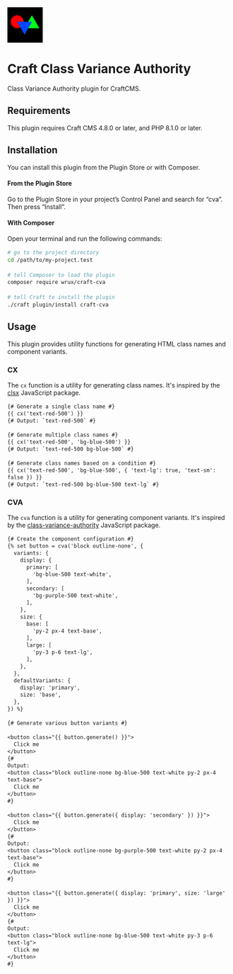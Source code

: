 <img alt="Craft Class Variance Authority" src="resources/img/cva.png" style="height:80px" />

# Craft Class Variance Authority

Class Variance Authority plugin for CraftCMS.

## Requirements

This plugin requires Craft CMS 4.8.0 or later, and PHP 8.1.0 or later.

## Installation

You can install this plugin from the Plugin Store or with Composer.

#### From the Plugin Store

Go to the Plugin Store in your project’s Control Panel and search for “cva”. Then press “Install”.

#### With Composer

Open your terminal and run the following commands:

```bash
# go to the project directory
cd /path/to/my-project.test

# tell Composer to load the plugin
composer require wrux/craft-cva

# tell Craft to install the plugin
./craft plugin/install craft-cva
```

## Usage

This plugin provides utility functions for generating HTML class names and component variants.

### CX

The `cx` function is a utility for generating class names. It's inspired by the [clsx](https://github.com/lukeed/clsx) JavaScript package.

```twig
{# Generate a single class name #}
{{ cx('text-red-500') }}
{# Output: `text-red-500` #}

{# Generate multiple class names #}
{{ cx('text-red-500', 'bg-blue-500') }}
{# Output: `text-red-500 bg-blue-500` #}

{# Generate class names based on a condition #}
{{ cx('text-red-500', 'bg-blue-500', { 'text-lg': true, 'text-sm': false }) }}
{# Output: `text-red-500 bg-blue-500 text-lg` #}
```

### CVA

The `cva` function is a utility for generating component variants. It's inspired by the [class-variance-authority](https://cva.style/) JavaScript package.

```twig
{# Create the component configuration #}
{% set button = cva('block outline-none', {
  variants: {
    display: {
      primary: [
        'bg-blue-500 text-white',
      ],
      secondary: [
        'bg-purple-500 text-white',
      ],
    },
    size: {
      base: [
        'py-2 px-4 text-base',
      ],
      large: [
        'py-3 p-6 text-lg',
      ],
    },
  },
  defaultVariants: {
    display: 'primary',
    size: 'base',
  },
}) %}

{# Generate various button variants #}

<button class="{{ button.generate() }}">
  Click me
</button>
{#
Output:
<button class="block outline-none bg-blue-500 text-white py-2 px-4 text-base">
  Click me
</button>
#}

<button class="{{ button.generate({ display: 'secondary' }) }}">
  Click me
</button>
{#
Output:
<button class="block outline-none bg-purple-500 text-white py-2 px-4 text-base">
  Click me
</button>
#}

<button class="{{ button.generate({ display: 'primary', size: 'large' }) }}">
  Click me
</button>
{#
Output:
<button class="block outline-none bg-blue-500 text-white py-3 p-6 text-lg">
  Click me
</button>
#}
```
